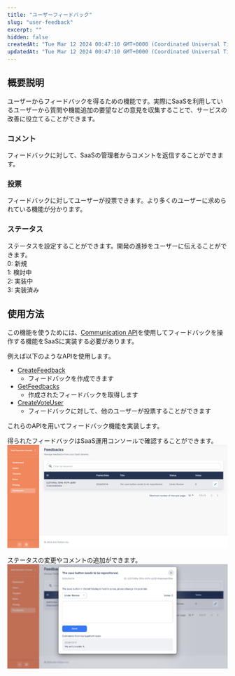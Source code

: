 ```yaml
---
title: "ユーザーフィードバック"
slug: "user-feedback"
excerpt: ""
hidden: false
createdAt: "Tue Mar 12 2024 00:47:10 GMT+0000 (Coordinated Universal Time)"
updatedAt: "Tue Mar 12 2024 00:47:10 GMT+0000 (Coordinated Universal Time)"
---
```


## 概要説明
ユーザーからフィードバックを得るための機能です。実際にSaaSを利用しているユーザーから質問や機能追加の要望などの意見を収集することで、サービスの改善に役立てることができます。

### コメント
フィードバックに対して、SaaSの管理者からコメントを返信することができます。

### 投票
フィードバックに対してユーザーが投票できます。より多くのユーザーに求められている機能が分かります。

### ステータス
ステータスを設定することができます。開発の進捗をユーザーに伝えることができます。  
0: 新規  
1: 検討中  
2: 実装中  
3: 実装済み  

## 使用方法
この機能を使うためには、[Communication API](/docs/reference/communication-api)を使用してフィードバックを操作する機能をSaaSに実装する必要があります。

例えば以下のようなAPIを使用します。

* [CreateFeedback](/docs/reference/communication-api#tag/feedback/operation/CreateFeedback)
  * フィードバックを作成できます
* [GetFeedbacks](/docs/reference/communication-api#tag/feedback/operation/GetFeedbacks)
  * 作成されたフィードバックを取得します
* [CreateVoteUser](/docs/reference/communication-api#tag/feedback/operation/CreateVoteUser)
  * フィードバックに対して、他のユーザーが投票することができます

これらのAPIを用いてフィードバック機能を実装します。

得られたフィードバックはSaaS運用コンソールで確認することができます。
![feedback-list](/ja/img/saas-operation-console/user-feedback/feedback-list.png)

ステータスの変更やコメントの追加ができます。
![feedback-edit](/ja/img/saas-operation-console/user-feedback/feedback-edit.png)

